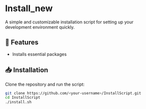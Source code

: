 # Install_new

A simple and customizable installation script for setting up your development environment quickly.

## 🚀 Features

- Installs essential packages

## 📥 Installation

Clone the repository and run the script:

```bash
git clone https://github.com/<your-username>/InstallScript.git
cd InstallScript
./install.sh
